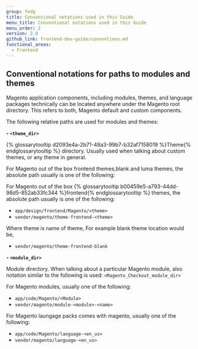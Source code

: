 ```yaml
---
group: fedg
title: Conventional notations used in this Guide
menu_title: Conventional notations used in this Guide
menu_order: 2
version: 2.0
github_link: frontend-dev-guide/conventions.md
functional_areas:
  - Frontend
---
```


## Conventional notations for paths to modules and themes

Magento application components, including modules, themes, and language packages technically can be located anywhere under the Magento root directory. This refers to both, Magento default and custom components. 

The following relative paths are used for modules and themes:

**- `<theme_dir>`**

{% glossarytooltip d2093e4a-2b71-48a3-99b7-b32af7158019 %}Theme{% endglossarytooltip %} directory. Usually used when talking about custom themes, or any theme in general.

For Magento out of the box frontend themes,blank and luma themes, the absolute path usually is one of the following:

For Magento out of the box {% glossarytooltip b00459e5-a793-44dd-98d5-852ab33fc344 %}frontend{% endglossarytooltip %} themes, the absolute path usually is one of the following:

 - `app/design/frontend/Magento/<theme>`
 - `vendor/magento/theme-frontend-<theme>`

Where theme is name of theme, For example blank theme location would be,
 - `vendor/magento/theme-frontend-blank`

**- `<module_dir>`**

Module directory. When talking about a particular Magento module, also notation similar to the following is used: `<Magento_Checkout_module_dir>`


For Magento modules, usually one of the following:

 - `app/code/Magento/<Module>`
 - `vendor/magento/module-<module>-<name>`

For Magento laungage packs comes with magento, usually one of the following:
 - `app/code/Magento/language-<en_us>`
 - `vendor/magento/language-<en_us>`